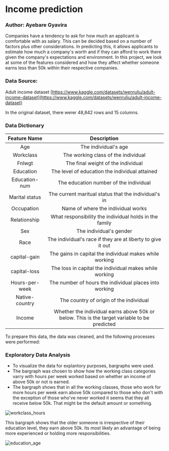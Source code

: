 # Income prediction

### Author: Ayebare Gyavira

Companies have a tendency to ask for how much an applicant is comfortable with as salary. This can be decided based on a number of factors plus other considerations. In predicting this, it allows applicants to estimate how much a company's worth and if they can afford to work there given the company's expectations and environment. In this project, we look at some of the features considered and how they affect whether someone earns less than 50k within their respective companies.

### Data Source:

Adult income dataset [https://www.kaggle.com/datasets/wenruliu/adult-income-dataset](https://www.kaggle.com/datasets/wenruliu/adult-income-dataset)

In the original dataset, there werer 48,842 rows and 15 columns.

### Data Dictionary

| Feature Name | Description |
|:--------:|:--------:|
|  Age |  The individual's age  |
|  Workclass |  The working class of the individual  |
|  Fnlwgt	  |  The final weight of the individual  |
|  Education	  |  The level of education the individual attained  |
|  Education-num |  The education number of the individual  |
|  Marital status  |  The current maritual status that the individual's in  |
|  Occupation   |  Name of where the individual works   |
|  Relationship	  |  What responsibility the individual holds in the family |
|  Sex |  The individual's gender  |
|  Race |  The individual's race if they are at liberty to give it out   |
|  capital-gain |  The gains in capital the individual makes while working  |
|  capital-loss |  The loss in capital the individual makes while working  |
|  Hours-per-week |  The number of hours the individual places into working  |
|  Native-country |  The country of origin of the individual  |
|  Income |  Whether the individual earns above 50k or below. This is the target variable to be predicted  |


To prepare this data, the data was cleaned, and the following processes were performed:

### Exploratory Data Analysis

- To visualize the data for explantory purposes, bargraphs were used.
- The bargraph was chosen to show how the working class categories varry with hours per week worked based on whether an income of above 50k or not is earned.
- The bargraph shows that in all the working classes, those who work for more hours per week earn above 50k compared to those who don't with the exception of those who've never worked it seems that they all receive below 50k. That might be the default amount or something.

![workclass_hours](https://github.com/GyaviWalls/extra_datasets/assets/44253554/6633da22-a07e-4249-894a-02796ec6e6ca)

This bargraph shows that the older someone is irrespective of their education level, they earn above 50k. Its most likely an advantage of being more experienced or holding more responsibilities.

![education_age](https://github.com/GyaviWalls/extra_datasets/assets/44253554/543d16b8-e06c-4227-b13b-b0a63aea4ff9)

